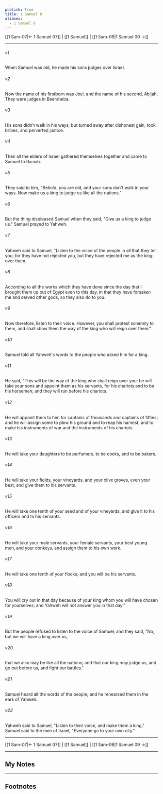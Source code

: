 ```yaml
---
publish: true
title: 1 Samuel 8
aliases:
  - 1 Samuel 8
---
```


[[1 Sam-07|← 1 Samuel 07]] | [[1 Samuel]] | [[1 Sam-09|1 Samuel 09 →]]
***



###### v1 
When Samuel was old, he made his sons judges over Israel. 

###### v2 
Now the name of his firstborn was Joel, and the name of his second, Abijah. They were judges in Beersheba. 

###### v3 
His sons didn't walk in his ways, but turned away after dishonest gain, took bribes, and perverted justice. 

###### v4 
Then all the elders of Israel gathered themselves together and came to Samuel to Ramah. 

###### v5 
They said to him, "Behold, you are old, and your sons don't walk in your ways. Now make us a king to judge us like all the nations." 

###### v6 
But the thing displeased Samuel when they said, "Give us a king to judge us." Samuel prayed to Yahweh. 

###### v7 
Yahweh said to Samuel, "Listen to the voice of the people in all that they tell you; for they have not rejected you, but they have rejected me as the king over them. 

###### v8 
According to all the works which they have done since the day that I brought them up out of Egypt even to this day, in that they have forsaken me and served other gods, so they also do to you. 

###### v9 
Now therefore, listen to their voice. However, you shall protest solemnly to them, and shall show them the way of the king who will reign over them." 

###### v10 
Samuel told all Yahweh's words to the people who asked him for a king. 

###### v11 
He said, "This will be the way of the king who shall reign over you: he will take your sons and appoint them as his servants, for his chariots and to be his horsemen; and they will run before his chariots. 

###### v12 
He will appoint them to him for captains of thousands and captains of fifties; and he will assign some to plow his ground and to reap his harvest; and to make his instruments of war and the instruments of his chariots. 

###### v13 
He will take your daughters to be perfumers, to be cooks, and to be bakers. 

###### v14 
He will take your fields, your vineyards, and your olive groves, even your best, and give them to his servants. 

###### v15 
He will take one tenth of your seed and of your vineyards, and give it to his officers and to his servants. 

###### v16 
He will take your male servants, your female servants, your best young men, and your donkeys, and assign them to his own work. 

###### v17 
He will take one tenth of your flocks; and you will be his servants. 

###### v18 
You will cry out in that day because of your king whom you will have chosen for yourselves; and Yahweh will not answer you in that day." 

###### v19 
But the people refused to listen to the voice of Samuel; and they said, "No, but we will have a king over us, 

###### v20 
that we also may be like all the nations; and that our king may judge us, and go out before us, and fight our battles." 

###### v21 
Samuel heard all the words of the people, and he rehearsed them in the ears of Yahweh. 

###### v22 
Yahweh said to Samuel, "Listen to their voice, and make them a king." Samuel said to the men of Israel, "Everyone go to your own city."

***
[[1 Sam-07|← 1 Samuel 07]] | [[1 Samuel]] | [[1 Sam-09|1 Samuel 09 →]]

---
## My Notes

---
## Footnotes